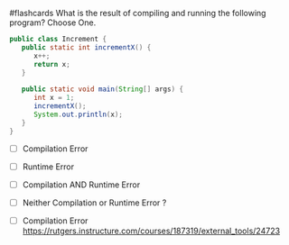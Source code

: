 #flashcards
What is the result of compiling and running the following program? Choose One.
```java
public class Increment {
   public static int incrementX() {
      x++;
      return x;
   }
   
   public static void main(String[] args) {
      int x = 1;
      incrementX();
      System.out.println(x);
   }
}
```
- [ ] Compilation Error 
- [ ] Runtime Error
- [ ] Compilation AND Runtime Error
- [ ] Neither Compilation or Runtime Error
?
- [ ] Compilation Error 
https://rutgers.instructure.com/courses/187319/external_tools/24723


